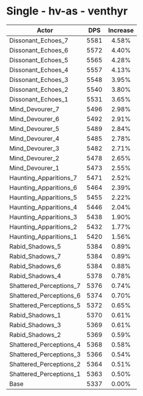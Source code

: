 # Single - hv-as - venthyr
| Actor | DPS | Increase |
|---|:---:|:---:|
|Dissonant_Echoes_7|5581|4.58%|
|Dissonant_Echoes_6|5572|4.40%|
|Dissonant_Echoes_5|5565|4.28%|
|Dissonant_Echoes_4|5557|4.13%|
|Dissonant_Echoes_3|5548|3.95%|
|Dissonant_Echoes_2|5540|3.80%|
|Dissonant_Echoes_1|5531|3.65%|
|Mind_Devourer_7|5496|2.98%|
|Mind_Devourer_6|5492|2.91%|
|Mind_Devourer_5|5489|2.84%|
|Mind_Devourer_4|5485|2.78%|
|Mind_Devourer_3|5482|2.71%|
|Mind_Devourer_2|5478|2.65%|
|Mind_Devourer_1|5473|2.55%|
|Haunting_Apparitions_7|5471|2.52%|
|Haunting_Apparitions_6|5464|2.39%|
|Haunting_Apparitions_5|5455|2.22%|
|Haunting_Apparitions_4|5446|2.04%|
|Haunting_Apparitions_3|5438|1.90%|
|Haunting_Apparitions_2|5432|1.77%|
|Haunting_Apparitions_1|5420|1.56%|
|Rabid_Shadows_5|5384|0.89%|
|Rabid_Shadows_7|5384|0.89%|
|Rabid_Shadows_6|5384|0.88%|
|Rabid_Shadows_4|5378|0.78%|
|Shattered_Perceptions_7|5376|0.74%|
|Shattered_Perceptions_6|5374|0.70%|
|Shattered_Perceptions_5|5372|0.65%|
|Rabid_Shadows_1|5370|0.61%|
|Rabid_Shadows_3|5369|0.61%|
|Rabid_Shadows_2|5369|0.59%|
|Shattered_Perceptions_4|5368|0.58%|
|Shattered_Perceptions_3|5366|0.54%|
|Shattered_Perceptions_2|5364|0.51%|
|Shattered_Perceptions_1|5363|0.50%|
|Base|5337|0.00%|
